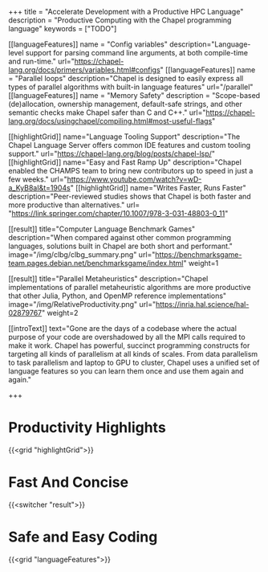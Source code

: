 +++
title = "Accelerate Development with a Productive HPC Language"
description = "Productive Computing with the Chapel programming language"
keywords = ["TODO"]


[[languageFeatures]]
  name = "Config variables"
  description="Language-level support for parsing command line arguments, at both compile-time and run-time."
  url="https://chapel-lang.org/docs/primers/variables.html#configs"
[[languageFeatures]]
  name = "Parallel loops"
  description="Chapel is designed to easily express all types of parallel algorithms with built-in language features"
  url="/parallel"
[[languageFeatures]]
  name = "Memory Safety"
  description = "Scope-based (de)allocation, ownership management, default-safe strings, and other semantic checks make Chapel safer than C and C++."
  url="https://chapel-lang.org/docs/usingchapel/compiling.html#most-useful-flags"

[[highlightGrid]]
  name="Language Tooling Support"
  description="The Chapel Language Server offers common IDE features and  custom tooling support."
  url="https://chapel-lang.org/blog/posts/chapel-lsp/"
[[highlightGrid]]
  name="Easy and Fast Ramp Up"
  description="Chapel enabled the CHAMPS team to bring new contributors up to speed in just a few weeks."
  url="https://www.youtube.com/watch?v=wD-a_KyB8aI&t=1904s"
[[highlightGrid]]
  name="Writes Faster, Runs Faster"
  description="Peer-reviewed studies shows that Chapel is both faster and more productive than alternatives."
  url= "https://link.springer.com/chapter/10.1007/978-3-031-48803-0_11"

[[result]]
  title="Computer Language Benchmark Games"
  description="When compared against other common programming languages, solutions built in Chapel are both short and performant."
  image="/img/clbg/clbg_summary.png"
  url="https://benchmarksgame-team.pages.debian.net/benchmarksgame/index.html"
  weight=1

[[result]]
  title="Parallel Metaheuristics"
  description="Chapel implementations of parallel metaheuristic algorithms are more productive that other Julia, Python, and OpenMP reference implementations"
  image="/img/RelativeProductivity.png"
  url="https://inria.hal.science/hal-02879767"
  weight=2

[[introText]]
text="Gone are the days of a codebase where the actual purpose of your code are overshadowed by all the MPI calls required to make it work. Chapel has powerful, succinct programming constructs for targeting all kinds of parallelism at all kinds of scales. From data parallelism to task parallelism and laptop to GPU to cluster, Chapel uses a unified set of language features so you can learn them once and use them again and again."

+++


# Productivity Highlights

{{<grid "highlightGrid">}}

# Fast And Concise 

{{<switcher "result">}}

# Safe and Easy Coding

{{<grid "languageFeatures">}}

